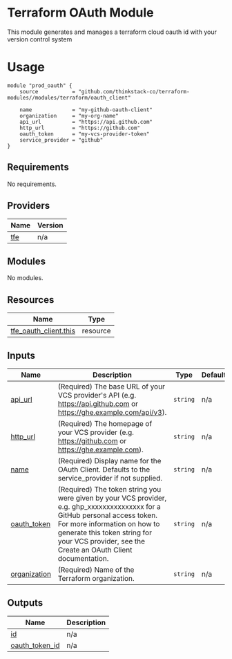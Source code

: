 <!-- BEGIN_TF_DOCS -->
# Terraform OAuth Module
This module generates and manages a terraform cloud oauth id with your version control system

# Usage

    module "prod_oauth" {
        source           = "github.com/thinkstack-co/terraform-modules//modules/terraform/oauth_client"
        
        name             = "my-github-oauth-client"
        organization     = "my-org-name"
        api_url          = "https://api.github.com"
        http_url         = "https://github.com"
        oauth_token      = "my-vcs-provider-token"
        service_provider = "github"
    }
## Requirements

No requirements.

## Providers

| Name | Version |
|------|---------|
| <a name="provider_tfe"></a> [tfe](#provider\_tfe) | n/a |

## Modules

No modules.

## Resources

| Name | Type |
|------|------|
| [tfe_oauth_client.this](https://registry.terraform.io/providers/hashicorp/tfe/latest/docs/resources/oauth_client) | resource |

## Inputs

| Name | Description | Type | Default | Required |
|------|-------------|------|---------|:--------:|
| <a name="input_api_url"></a> [api\_url](#input\_api\_url) | (Required) The base URL of your VCS provider's API (e.g. https://api.github.com or https://ghe.example.com/api/v3). | `string` | n/a | yes |
| <a name="input_http_url"></a> [http\_url](#input\_http\_url) | (Required) The homepage of your VCS provider (e.g. https://github.com or https://ghe.example.com). | `string` | n/a | yes |
| <a name="input_name"></a> [name](#input\_name) | (Required) Display name for the OAuth Client. Defaults to the service\_provider if not supplied. | `string` | n/a | yes |
| <a name="input_oauth_token"></a> [oauth\_token](#input\_oauth\_token) | (Required) The token string you were given by your VCS provider, e.g. ghp\_xxxxxxxxxxxxxxx for a GitHub personal access token. For more information on how to generate this token string for your VCS provider, see the Create an OAuth Client documentation. | `string` | n/a | yes |
| <a name="input_organization"></a> [organization](#input\_organization) | (Required) Name of the Terraform organization. | `string` | n/a | yes |

## Outputs

| Name | Description |
|------|-------------|
| <a name="output_id"></a> [id](#output\_id) | n/a |
| <a name="output_oauth_token_id"></a> [oauth\_token\_id](#output\_oauth\_token\_id) | n/a |
<!-- END_TF_DOCS -->